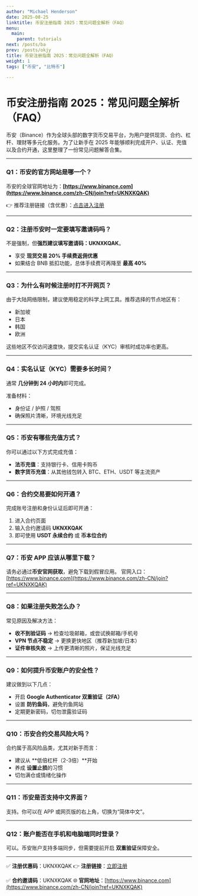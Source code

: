 ```yaml
---
author: "Michael Henderson"
date: 2025-08-25
linktitle: 币安注册指南 2025：常见问题全解析（FAQ）
menu:
  main:
    parent: tutorials
next: /posts/ba
prev: /posts/okjy
title: 币安注册指南 2025：常见问题全解析（FAQ）
weight: 1
tags: ["币安", "比特币"]

---
```


# 币安注册指南 2025：常见问题全解析（FAQ）

币安（Binance）作为全球头部的数字货币交易平台，为用户提供现货、合约、杠杆、理财等多元化服务。为了让新手在 2025 年能够顺利完成开户、认证、充值以及合约开通，这里整理了一份常见问题解答合集。

---

### Q1：币安的官方网站是哪一个？

币安的全球官网地址为：**[https://www.binance.com](https://www.binance.com/zh-CN/join?ref=UKNXKQAK)**

👉 推荐注册链接（含优惠）：[点击进入注册](https://www.binance.com/zh-CN/join?ref=UKNXKQAK)

---

### Q2：注册币安时一定要填写邀请码吗？

不是强制，但**强烈建议填写邀请码：UKNXKQAK**。

* 享受 **现货交易 20% 手续费返佣优惠**
* 如果结合 BNB 抵扣功能，总体手续费可再降至 **最高 40%**

---

### Q3：为什么有时候注册时打不开网页？

由于大陆网络限制，建议使用稳定的科学上网工具。推荐选择的节点地区有：

* 新加坡
* 日本
* 韩国
* 欧洲

这些地区不仅访问速度快，提交实名认证（KYC）审核时成功率也更高。

---

### Q4：实名认证（KYC）需要多长时间？

通常 **几分钟到 24 小时内**即可完成。

准备材料：

* 身份证 / 护照 / 驾照
* 确保照片清晰，环境光线充足

---

### Q5：币安有哪些充值方式？

你可以通过以下方式完成充值：

* **法币充值**：支持银行卡、信用卡购币
* **数字货币充值**：从其他钱包转入 BTC、ETH、USDT 等主流资产

---

### Q6：合约交易要如何开通？

完成账号注册和身份认证后即可开通：

1. 进入合约页面
2. 输入合约邀请码 **UKNXKQAK**
3. 即可使用 **USDT 永续合约** 或 **币本位合约**

---

### Q7：币安 APP 应该从哪里下载？

请务必通过**币安官网获取**，避免下载到假冒应用。
官网入口：[https://www.binance.com](https://www.binance.com/zh-CN/join?ref=UKNXKQAK)

---

### Q8：如果注册失败怎么办？

常见原因及解决方法：

* **收不到验证码** → 检查垃圾邮箱，或尝试换邮箱/手机号
* **VPN 节点不稳定** → 更换更快地区（推荐新加坡/日本）
* **证件审核失败** → 上传更清晰的照片，保证光线充足

---

### Q9：如何提升币安账户的安全性？

建议做到以下几点：

* 开启 **Google Authenticator 双重验证（2FA）**
* 设置 **防钓鱼码**，避免钓鱼网站
* 定期更新密码，切勿泄露验证码

---

### Q10：币安合约交易风险大吗？

合约属于高风险品类，尤其对新手而言：

* 建议从 \*\*低倍杠杆（2-3倍）\*\*开始
* 养成 **设置止损**的习惯
* 切勿满仓或情绪化操作

---

### Q11：币安是否支持中文界面？

支持。你可以在 APP 或网页版的右上角，切换为“简体中文”。

---

### Q12：账户能否在手机和电脑端同时登录？

可以。币安账户支持多端同步，但需要提前开启 **双重验证**保障安全。

---

✅ **注册优惠码**：UKNXKQAK
👉 **注册链接**：[立即注册](https://www.binance.com/zh-CN/join?ref=UKNXKQAK)

✅ **合约邀请码**：UKNXKQAK
🌐 **官网地址**：[https://www.binance.com](https://www.binance.com/zh-CN/join?ref=UKNXKQAK)
